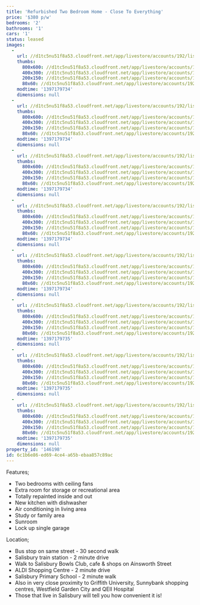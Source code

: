 ```yaml
---
title: 'Refurbished Two Bedroom Home - Close To Everything'
price: '$380 p/w'
bedrooms: '2'
bathrooms: '1'
cars: '1'
status: leased
images:
  -
    url: //d1tc5nu51f8a53.cloudfront.net/app/livestore/accounts/192/listings/98397/images/20140314103030-40880_7147965343_20140411053033.jpg
    thumbs:
      800x600: //d1tc5nu51f8a53.cloudfront.net/app/livestore/accounts/192/listings/98397/images/20140314103030-40880_7147965343_20140411053033_800x600.jpg
      400x300: //d1tc5nu51f8a53.cloudfront.net/app/livestore/accounts/192/listings/98397/images/20140314103030-40880_7147965343_20140411053033_400x300.jpg
      200x150: //d1tc5nu51f8a53.cloudfront.net/app/livestore/accounts/192/listings/98397/images/20140314103030-40880_7147965343_20140411053033_200x150.jpg
      80x60: //d1tc5nu51f8a53.cloudfront.net/app/livestore/accounts/192/listings/98397/images/20140314103030-40880_7147965343_20140411053033_80x60.jpg
    modtime: '1397179734'
    dimensions: null
  -
    url: //d1tc5nu51f8a53.cloudfront.net/app/livestore/accounts/192/listings/98397/images/20140314102955-71792_167752425_20140411053030.jpg
    thumbs:
      800x600: //d1tc5nu51f8a53.cloudfront.net/app/livestore/accounts/192/listings/98397/images/20140314102955-71792_167752425_20140411053030_800x600.jpg
      400x300: //d1tc5nu51f8a53.cloudfront.net/app/livestore/accounts/192/listings/98397/images/20140314102955-71792_167752425_20140411053030_400x300.jpg
      200x150: //d1tc5nu51f8a53.cloudfront.net/app/livestore/accounts/192/listings/98397/images/20140314102955-71792_167752425_20140411053030_200x150.jpg
      80x60: //d1tc5nu51f8a53.cloudfront.net/app/livestore/accounts/192/listings/98397/images/20140314102955-71792_167752425_20140411053030_80x60.jpg
    modtime: '1397179734'
    dimensions: null
  -
    url: //d1tc5nu51f8a53.cloudfront.net/app/livestore/accounts/192/listings/98397/images/20140314103010-34224_7497790503_20140411053030.jpg
    thumbs:
      800x600: //d1tc5nu51f8a53.cloudfront.net/app/livestore/accounts/192/listings/98397/images/20140314103010-34224_7497790503_20140411053030_800x600.jpg
      400x300: //d1tc5nu51f8a53.cloudfront.net/app/livestore/accounts/192/listings/98397/images/20140314103010-34224_7497790503_20140411053030_400x300.jpg
      200x150: //d1tc5nu51f8a53.cloudfront.net/app/livestore/accounts/192/listings/98397/images/20140314103010-34224_7497790503_20140411053030_200x150.jpg
      80x60: //d1tc5nu51f8a53.cloudfront.net/app/livestore/accounts/192/listings/98397/images/20140314103010-34224_7497790503_20140411053030_80x60.jpg
    modtime: '1397179734'
    dimensions: null
  -
    url: //d1tc5nu51f8a53.cloudfront.net/app/livestore/accounts/192/listings/98397/images/20140314102948-10064_8617831758_20140411053030.jpg
    thumbs:
      800x600: //d1tc5nu51f8a53.cloudfront.net/app/livestore/accounts/192/listings/98397/images/20140314102948-10064_8617831758_20140411053030_800x600.jpg
      400x300: //d1tc5nu51f8a53.cloudfront.net/app/livestore/accounts/192/listings/98397/images/20140314102948-10064_8617831758_20140411053030_400x300.jpg
      200x150: //d1tc5nu51f8a53.cloudfront.net/app/livestore/accounts/192/listings/98397/images/20140314102948-10064_8617831758_20140411053030_200x150.jpg
      80x60: //d1tc5nu51f8a53.cloudfront.net/app/livestore/accounts/192/listings/98397/images/20140314102948-10064_8617831758_20140411053030_80x60.jpg
    modtime: '1397179734'
    dimensions: null
  -
    url: //d1tc5nu51f8a53.cloudfront.net/app/livestore/accounts/192/listings/98397/images/20140314103002-60780_500238086_20140411053034.jpg
    thumbs:
      800x600: //d1tc5nu51f8a53.cloudfront.net/app/livestore/accounts/192/listings/98397/images/20140314103002-60780_500238086_20140411053034_800x600.jpg
      400x300: //d1tc5nu51f8a53.cloudfront.net/app/livestore/accounts/192/listings/98397/images/20140314103002-60780_500238086_20140411053034_400x300.jpg
      200x150: //d1tc5nu51f8a53.cloudfront.net/app/livestore/accounts/192/listings/98397/images/20140314103002-60780_500238086_20140411053034_200x150.jpg
      80x60: //d1tc5nu51f8a53.cloudfront.net/app/livestore/accounts/192/listings/98397/images/20140314103002-60780_500238086_20140411053034_80x60.jpg
    modtime: '1397179734'
    dimensions: null
  -
    url: //d1tc5nu51f8a53.cloudfront.net/app/livestore/accounts/192/listings/98397/images/20140314102934-46270_9853158528_20140411053034.jpg
    thumbs:
      800x600: //d1tc5nu51f8a53.cloudfront.net/app/livestore/accounts/192/listings/98397/images/20140314102934-46270_9853158528_20140411053034_800x600.jpg
      400x300: //d1tc5nu51f8a53.cloudfront.net/app/livestore/accounts/192/listings/98397/images/20140314102934-46270_9853158528_20140411053034_400x300.jpg
      200x150: //d1tc5nu51f8a53.cloudfront.net/app/livestore/accounts/192/listings/98397/images/20140314102934-46270_9853158528_20140411053034_200x150.jpg
      80x60: //d1tc5nu51f8a53.cloudfront.net/app/livestore/accounts/192/listings/98397/images/20140314102934-46270_9853158528_20140411053034_80x60.jpg
    modtime: '1397179735'
    dimensions: null
  -
    url: //d1tc5nu51f8a53.cloudfront.net/app/livestore/accounts/192/listings/98397/images/20140314102942-23564_2080844892_20140411053034.jpg
    thumbs:
      800x600: //d1tc5nu51f8a53.cloudfront.net/app/livestore/accounts/192/listings/98397/images/20140314102942-23564_2080844892_20140411053034_800x600.jpg
      400x300: //d1tc5nu51f8a53.cloudfront.net/app/livestore/accounts/192/listings/98397/images/20140314102942-23564_2080844892_20140411053034_400x300.jpg
      200x150: //d1tc5nu51f8a53.cloudfront.net/app/livestore/accounts/192/listings/98397/images/20140314102942-23564_2080844892_20140411053034_200x150.jpg
      80x60: //d1tc5nu51f8a53.cloudfront.net/app/livestore/accounts/192/listings/98397/images/20140314102942-23564_2080844892_20140411053034_80x60.jpg
    modtime: '1397179735'
    dimensions: null
  -
    url: //d1tc5nu51f8a53.cloudfront.net/app/livestore/accounts/192/listings/98397/images/20140314103019-16578_8909288114_20140411053034.jpg
    thumbs:
      800x600: //d1tc5nu51f8a53.cloudfront.net/app/livestore/accounts/192/listings/98397/images/20140314103019-16578_8909288114_20140411053034_800x600.jpg
      400x300: //d1tc5nu51f8a53.cloudfront.net/app/livestore/accounts/192/listings/98397/images/20140314103019-16578_8909288114_20140411053034_400x300.jpg
      200x150: //d1tc5nu51f8a53.cloudfront.net/app/livestore/accounts/192/listings/98397/images/20140314103019-16578_8909288114_20140411053034_200x150.jpg
      80x60: //d1tc5nu51f8a53.cloudfront.net/app/livestore/accounts/192/listings/98397/images/20140314103019-16578_8909288114_20140411053034_80x60.jpg
    modtime: '1397179735'
    dimensions: null
property_id: '146198'
id: 6c1b6e86-ed69-4ce4-a65b-ebaa857c89ac
---
```

Features;
*  Two bedrooms with ceiling fans
*  Extra room for storage or recreational area
*  Totally repainted inside and out
*  New kitchen with dishwasher
*  Air conditioning in living area
*  Study or family area
*  Sunroom
*  Lock up single garage

Location;
* Bus stop on same street - 30 second walk
* Salisbury train station - 2 minute drive
* Walk to Salisbury Bowls Club, cafe & shops on Ainsworth Street
* ALDI Shopping Centre - 2 minute drive
* Salisbury Primary School - 2 minute walk
* Also in very close proximity to Griffith University, Sunnybank shopping centres, Westfield Garden City and QEII Hospital
* Those that live in Salisbury will tell you how convenient it is!